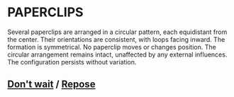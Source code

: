 # PAPERCLIPS

Several paperclips are arranged in a circular pattern, each equidistant from the center. Their orientations are consistent, with loops facing inward. The formation is symmetrical. No paperclip moves or changes position. The circular arrangement remains intact, unaffected by any external influences. The configuration persists without variation.

## [Don't wait](page-e66c1b1181a94c81) / [Repose](page-e529fc69502dab06)
